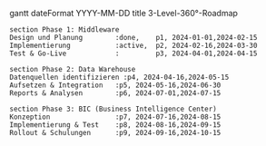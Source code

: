 gantt
    dateFormat  YYYY-MM-DD
    title 3-Level-360°-Roadmap

    section Phase 1: Middleware
    Design und Planung        :done,    p1, 2024-01-01,2024-02-15
    Implementierung           :active,  p2, 2024-02-16,2024-03-30
    Test & Go-Live            :         p3, 2024-04-01,2024-04-15

    section Phase 2: Data Warehouse
    Datenquellen identifizieren :p4, 2024-04-16,2024-05-15
    Aufsetzen & Integration   :p5, 2024-05-16,2024-06-30
    Reports & Analysen        :p6, 2024-07-01,2024-07-15

    section Phase 3: BIC (Business Intelligence Center)
    Konzeption                :p7, 2024-07-16,2024-08-15
    Implementierung & Test    :p8, 2024-08-16,2024-09-15
    Rollout & Schulungen      :p9, 2024-09-16,2024-10-15
